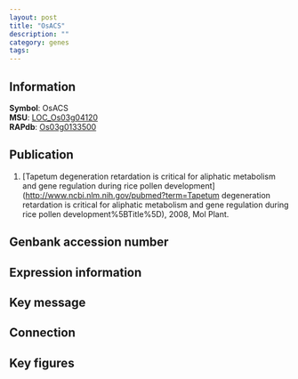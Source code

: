```yaml
---
layout: post
title: "OsACS"
description: ""
category: genes
tags: 
---
```


## Information
__Symbol__: OsACS  
__MSU__: [LOC_Os03g04120](http://rice.plantbiology.msu.edu/cgi-bin/ORF_infopage.cgi?orf=LOC_Os03g04120)  
__RAPdb__: [Os03g0133500](http://rapdb.dna.affrc.go.jp/viewer/gbrowse_details/irgsp1?name=Os03g0133500)  

## Publication
1. [Tapetum degeneration retardation is critical for aliphatic metabolism and gene regulation during rice pollen development](http://www.ncbi.nlm.nih.gov/pubmed?term=Tapetum degeneration retardation is critical for aliphatic metabolism and gene regulation during rice pollen development%5BTitle%5D), 2008, Mol Plant.

## Genbank accession number

## Expression information

## Key message

## Connection

## Key figures


